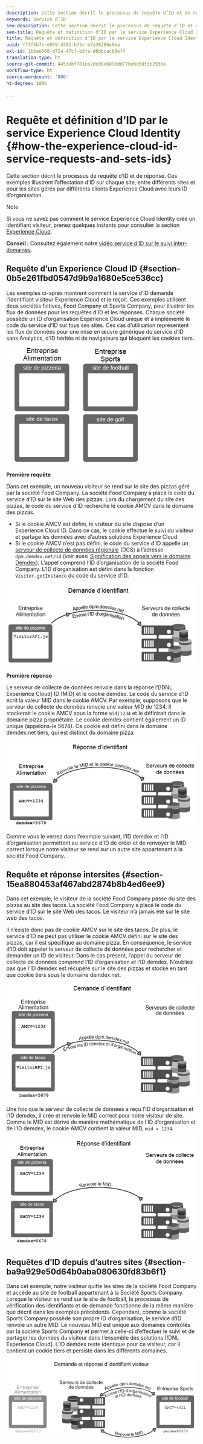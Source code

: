 ```yaml
---
description: Cette section décrit le processus de requête d’ID et de réponse. Ces exemples illustrent l’affectation d’ID sur chaque site, entre différents sites et pour les sites gérés par différents clients Experience Cloud avec leurs ID d’organisation.
keywords: Service d’ID
seo-description: Cette section décrit le processus de requête d’ID et de réponse. Ces exemples illustrent l’affectation d’ID sur chaque site, entre différents sites et pour les sites gérés par différents clients Experience Cloud avec leurs ID d’organisation.
seo-title: Requête et définition d’ID par le service Experience Cloud Identity
title: Requête et définition d’ID par le service Experience Cloud Identity
uuid: ff7f5b7e-e959-4391-b75c-b7a36286e0ea
exl-id: 1bbee560-d72a-47cf-b3fe-d6bbcacb9eff
translation-type: ht
source-git-commit: 4453ebf701ea2dc06e6093dd77be6eb0f3b2936e
workflow-type: ht
source-wordcount: '806'
ht-degree: 100%

---
```


# Requête et définition d’ID par le service Experience Cloud Identity {#how-the-experience-cloud-id-service-requests-and-sets-ids}

Cette section décrit le processus de requête d’ID et de réponse. Ces exemples illustrent l’affectation d’ID sur chaque site, entre différents sites et pour les sites gérés par différents clients Experience Cloud avec leurs ID d’organisation.

>[!NOTE]
>
>Si vous ne savez pas comment le service Experience Cloud Identity crée un identifiant visiteur, prenez quelques instants pour consulter la section [Experience Cloud](../introduction/cookies.md).

**Conseil :** Consultez également notre [vidéo service d’ID sur le suivi inter-domaines](https://helpx.adobe.com/fr/marketing-cloud-core/kb/MCID/CrossDomain.html).

## Requête d’un Experience Cloud ID {#section-0b5e261fbd0547d9b9a1680e5ce536cc}

Les exemples ci-après montrent comment le service d’ID demande l’identifiant visiteur Experience Cloud et le reçoit. Ces exemples utilisent deux sociétés fictives, Food Company et Sports Company, pour illustrer les flux de données pour les requêtes d’ID et les réponses. Chaque société possède un ID d’organisation Experience Cloud unique et a implémenté le code du service d’ID sur tous ses sites. Ces cas d’utilisation représentent les flux de données pour une mise en œuvre générique du service d’ID sans Analytics, d’ID hérités ni de navigateurs qui bloquent les cookies tiers.

![](assets/sample_sites.png)

**Première requête**

Dans cet exemple, un nouveau visiteur se rend sur le site des pizzas géré par la société Food Company. La société Food Company a placé le code du service d’ID sur le site Web des pizzas. Lors du chargement du site des pizzas, le code du service d’ID recherche le cookie AMCV dans le domaine des pizzas.

* Si le cookie AMCV est défini, le visiteur du site dispose d’un Experience Cloud ID. Dans ce cas, le cookie effectue le suivi du visiteur et partage les données avec d’autres solutions Experience Cloud.
* Si le cookie AMCV n’est pas défini, le code du service d’ID appelle un [serveur de collecte de données régionale](https://docs.adobe.com/content/help/fr-FR/analytics/technotes/rdc/regional-data-collection.html) (DCS) à l’adresse `dpm.demdex.net/id` (voir aussi [Signification des appels vers le domaine Demdex](https://docs.adobe.com/content/help/fr-FR/audience-manager/user-guide/reference/demdex-calls.html)). L’appel comprend l’ID d’organisation de la société Food Company. L’ID d’organisation est défini dans la fonction `Visitor.getInstance` du code du service d’ID.

![](assets/request1.png)

**Première réponse**

Le serveur de collecte de données renvoie dans la réponse l’[!DNL Experience Cloud] ID (MID) et le cookie demdex. Le code du service d’ID écrit la valeur MID dans le cookie AMCV. Par exemple, supposons que le serveur de collecte de données renvoie une valeur MID de 1234. Il stockerait le cookie AMCV sous la forme `mid|1234` et le définirait dans le domaine pizza propriétaire. Le cookie demdex contient également un ID unique (appelons-le 5678). Ce cookie est défini dans le domaine demdex.net tiers, qui est distinct du domaine pizza.

![](assets/response1.png)

Comme vous le verrez dans l’exemple suivant, l’ID demdex et l’ID d’organisation permettent au service d’ID de créer et de renvoyer le MID correct lorsque notre visiteur se rend sur un autre site appartenant à la société Food Company.

## Requête et réponse intersites {#section-15ea880453af467abd2874b8b4ed6ee9}

Dans cet exemple, le visiteur de la société Food Company passe du site des pizzas au site des tacos. La société Food Company a placé le code du service d’ID sur le site Web des tacos. Le visiteur n’a jamais été sur le site web des tacos.

Il n’existe donc pas de cookie AMCV sur le site des tacos. De plus, le service d’ID ne peut pas utiliser le cookie AMCV défini sur le site des pizzas, car il est spécifique au domaine pizza. En conséquence, le service d’ID doit appeler le serveur de collecte de données pour rechercher et demander un ID de visiteur. Dans le cas présent, l’appel du serveur de collecte de données comprend l’ID d’organisation *et* l’ID demdex. N’oubliez pas que l’ID demdex est récupéré sur le site des pizzas et stocké en tant que cookie tiers sous le domaine demdex.net.

![](assets/request2.png)

Une fois que le serveur de collecte de données a reçu l’ID d’organisation et l’ID demdex, il crée et renvoie le MID correct pour notre visiteur de site. Comme le MID est dérivé de manière mathématique de l’ID d’organisation et de l’ID demdex, le cookie AMCV contient la valeur MID, `mid = 1234`.

![](assets/response2.png)

## Requêtes d’ID depuis d’autres sites {#section-ba9a929e50d64b0aba080630fd83b6f1}

Dans cet exemple, notre visiteur quitte les sites de la société Food Company et accède au site de football appartenant à la Société Sports Company. Lorsque le visiteur se rend sur le site de football, le processus de vérification des identifiants et de demande fonctionne de la même manière que décrit dans les exemples précédents. Cependant, comme la société Sports Company possède son propre ID d’organisation, le service d’ID renvoie un autre MID. Le nouveau MID est unique aux domaines contrôlés par la société Sports Company et permet à celle-ci d’effectuer le suivi et de partager les données du visiteur dans l’ensemble des solutions [!DNL Experience Cloud]. L’ID demdex reste identique pour ce visiteur, car il contient un cookie tiers et persiste dans les différents domaines.

![](assets/req_resp.png)
